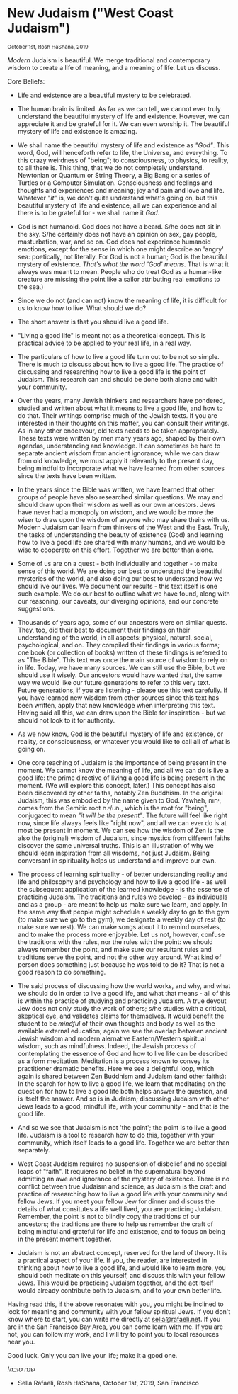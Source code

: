 # New Judaism ("West Coast Judaism")

<small> October 1st, Rosh HaShana, 2019 </small>

_Modern_ Judaism is beautiful. We merge traditional and contemporary wisdom to create a life of meaning, and a meaning of life. Let us discuss. 

Core Beliefs:

* Life and existence are a beautiful mystery to be celebrated. 

* The human brain is limited. As far as we can tell, we cannot ever truly understand the beautiful mystery of life and existence. However, we can appreciate it and be grateful for it. We can even worship it. The beautiful mystery of life and existence is amazing. 

* We shall name the beautiful mystery of life and existence as *"God"*. This word, God, will henceforth refer to life, the Universe, and everything. To this crazy weirdness of "being"; to consciousness, to physics, to reality, to all there is. This thing, that we do not completely understand. Newtonian or Quantum or String Theory, a Big Bang or a series of Turtles or a Computer Simulation. Consciousness and feelings and thoughts and experiences and meaning; joy and pain and love and life. Whatever "_it_" is, we don't quite understand what's going on, but this beautiful mystery of life and existence, all we can experience and all there is to be grateful for - we shall name it *God*. 

* God is not humanoid. God does not have a beard. S/he does not sit in the sky. S/he certainly does not have an opinion on sex, gay people, masturbation, war, and so on. God does not experience humanoid emotions, except for the sense in which one might describe an 'angry' sea: poetically, not literally. For God is not a human; God is the beautiful mystery of existence. _That's what the word 'God' means_. That is what it always was meant to mean. People who do treat God as a human-like creature are missing the point like a sailor attributing real emotions to the sea.)

* Since we do not (and can not) know the meaning of life, it is difficult for us to know how to live. What should we do? 

* The short answer is that you should live a good life. 

* "Living a good life" is meant not as a theoretical concept. This is practical advice to be applied to your real life, in a real way. 
	
* The particulars of how to live a good life turn out to be not so simple. There is much to discuss about how to live a good life. The practice of discussing and researching how to live a good life is the point of Judaism. This research can and should be done both alone and with your community.

* Over the years, many Jewish thinkers and researchers have pondered, studied and written about what it means to live a good life, and how to do that. Their writings comprise much of the Jewish texts. If you are interested in their thoughts on this matter, you can consult their writings. As in any other endeavour, old texts needs to be taken appropriately. These texts were written by men many years ago, shaped by their own agendas, understanding and knowledge. It can sometimes be hard to separate ancient wisdom from ancient ignorance; while we can draw from old knowledge, we must apply it relevantly to the present day, being mindful to incorporate what we have learned from other sources since the texts have been written. 

* In the years since the Bible was written, we have learned that other groups of people have also researched similar questions. We may and should draw upon their wisdom as well as our own ancestors. Jews have never had a monopoly on wisdom, and we would be more the wiser to draw upon the wisdom of anyone who may share theirs with us. Modern Judaism can learn from thinkers of the West and the East. Truly, the tasks of understanding the beauty of existence (God) and learning how to live a good life are shared with many humans, and we would be wise to cooperate on this effort. Together we are better than alone. 

* Some of us are on a quest - both individually and together - to make sense of this world. We are doing our best to understand the beautiful mysteries of the world, and also doing our best to understand how we should live our lives. We document our results - this text itself is one such example. We do our best to outline what we have found, along with our reasoning, our caveats, our diverging opinions, and our concrete suggestions.

* Thousands of years ago, some of our ancestors were on similar quests. They, too, did their best to document their findings on their understanding of the world, in all aspects: physical, natural, social, psychological, and on. They compiled their findings in various forms; one book (or collection of books) written of these findings is referred to as "The Bible". This text was once the main source of wisdom to rely on in life. Today, we have many sources. We can still use the Bible, but we should use it wisely. Our ancestors would have wanted that, the same way we would like our future generations to refer to this very text. Future generations, if you are listening - please use this text carefully. If you have learned new wisdom from other sources since this text has been written, apply that new knowledge when interpreting this text. Having said all this, we can draw upon the Bible for inspiration - but we should not look to it for authority. 

* As we now know, God is the beautiful mystery of life and existence, or reality, or consciousness, or whatever you would like to call all of what is going on. 

* One core teaching of Judaism is the importance of being present in the moment. We cannot know the meaning of life, and all we can do is live a good life: the prime directive of living a good life is being present in the moment. (We will explore this concept, later.) This concept has also been discovered by other faiths, notably Zen Buddhism. In the original Judaism, this was embodied by the name given to God. Yawheh, יהוה, comes from the Semitic root ה.ו/י.ה., which is the root for "being", conjugated to mean *"it will be the present"*. The future will feel like right now, since life always feels like "right now", and all we can ever do is at most be present in moment. We can see how the wisdom of Zen is the also the (original) wisdom of Judaism, since mystics from different faiths discover the same universal truths. This is an illustration of why we should learn inspiration from all wisdoms, not just Judaism. Being conversant in spirituality helps us understand and improve our own. 

* The process of learning spirituality - of better understanding reality and life and philosophy and psychology and how to live a good life - as well the subsequent application of the learned knowledge - is the essense of practicing Judaism. The traditions and rules we develop - as individuals and as a group - are meant to help us make sure we learn, and apply. In the same way that people might schedule a weekly day to go to the gym (to make sure we go to the gym), we designate a weekly day of rest (to make sure we rest). We can make songs about it to remind ourselves, and to make the process more enjoyable. Let us not, however, confuse the traditions with the rules, nor the rules with the point: we should always remember the point, and make sure our resultant rules and traditions serve the point, and not the other way around. What kind of person does something just because he was told to do it? That is not a good reason to do something. 

* The said process of discussing how the world works, and why, and what we should do in order to live a good life, and what that means - all of this is within the practice of studying and practicing Judaism. A true devout Jew does not only study the work of others; s/he studies with a critical, skeptical eye, and validates claims for themselves. It would benefit the student to be _mindful_ of their own thoughts and body as well as the available external education; again we see the overlap between ancient Jewish wisdom and modern alernative Eastern/Western spiritual wisdom, such as mindfulness. Indeed, the Jewish process of contemplating the essence of God and how to live life can be described as a form meditation. Meditation is a process known to convey its practitioner dramatic benefits. Here we see a delightful loop, which again is shared between Zen Buddhism and Judaism (and other faiths): In the search for how to live a good life, we learn that meditating on the question for how to live a good life both helps answer the question, and is itself the answer. And so is in Judaism; discussing Judaism with other Jews leads to a good, mindful life, with your community - and that is the good life. 

* And so we see that Judaism is not 'the point'; the point is to live a good life. Judaism is a tool to research how to do this, together with your community, which itself leads to a good life. Together we are better than separately. 

* West Coast Judaism requires no suspension of disbelief and no special leaps of "faith". It requieres no belief in the supernatural beyond admitting an awe and ignorance of the mystery of existence. There is no conflict between true Judaism and science, as Judaism is the craft and practice of researching how to live a good life with your community and fellow Jews. If you meet your fellow Jew for dinner and discuss the details of what consitutes a life well lived, you are practicing Judaism. Remember, the point is not to blindly copy the traditions of our ancestors; the traditions are there to help us remember the craft of being mindful and grateful for life and existence, and to focus on being in the present moment together. 

* Judaism is not an abstract concept, reserved for the land of theory. It is a practical aspect of your life. If you, the reader, are interested in thinking about how to live a good life, and would like to learn more, you should both meditate on this yourself, and discuss this with your fellow Jews. This would be practicing Judaism together, and the act itself would already contribute both to Judaism, and to your own better life. 

Having read this, if the above resonates with you, you might be inclined to look for meaning and community with your fellow spiritual Jews. If you don't know where to start, you can write me directly at <a href="mailto:sella@rafaeli.net" target="_top">sella@rafaeli.net</a>. If you are in the San Francisco Bay Area, you can come learn with me. If you are not, you can follow my work, and I will try to point you to local resources near you. 

Good luck. Only you can live your life; make it a good one. 

_!שנה טובה_

- Sella Rafaeli, Rosh HaShana, October 1st, 2019, San Francisco